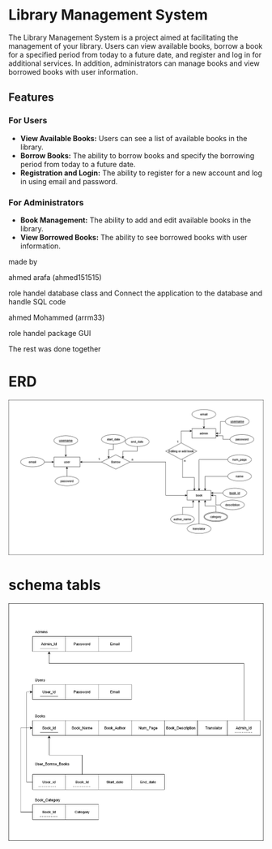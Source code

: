 # Library Management System

The Library Management System is a project aimed at facilitating the management of your library. Users can view available books, borrow a book for a specified period from today to a future date, and register and log in for additional services. In addition, administrators can manage books and view borrowed books with user information.

## Features

### For Users

- **View Available Books:** Users can see a list of available books in the library.
- **Borrow Books:** The ability to borrow books and specify the borrowing period from today to a future date.
- **Registration and Login:** The ability to register for a new account and log in using email and password.

### For Administrators

- **Book Management:** The ability to add and edit available books in the library.
- **View Borrowed Books:** The ability to see borrowed books with user information.





made by

ahmed arafa (ahmed151515)

role
    handel database class and Connect the application to the database and handle SQL code

ahmed Mohammed (arrm33)

role
    handel package GUI

The rest was done together

# ERD
![ERD](https://github.com/ahmed151515/Library-Management-System/blob/master/image/ERD.png)

# schema tabls
![schema tabls](https://github.com/ahmed151515/Library-Management-System/blob/master/image/schema.png)

